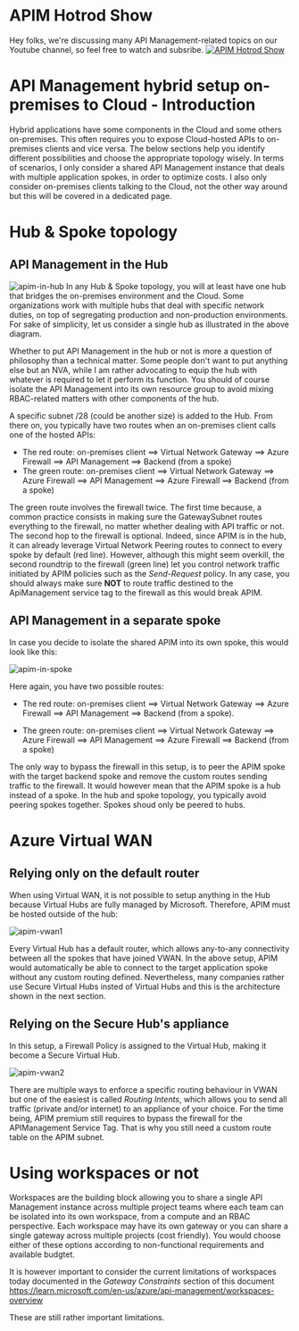 
# APIM Hotrod Show
Hey folks, we're discussing many API Management-related topics on our Youtube channel, so feel free to watch and subsribe.
[![APIM Hotrod Show](../images/apimhotrodshow.png 'APIM Hotrod Show')](https://www.youtube.com/@APIMHotrod)


# API Management hybrid setup on-premises to Cloud - Introduction
Hybrid applications have some components in the Cloud and some others on-premises. This often requires you to expose Cloud-hosted APIs to on-premises clients and vice versa. The below sections help you identify different possibilities and choose the appropriate topology wisely. In terms of scenarios, I only consider a shared API Management instance that deals with multiple application spokes, in order to optimize costs. I also only consider on-premises clients talking to the Cloud, not the other way around but this will be covered in a dedicated page.

# Hub & Spoke topology

## API Management in the Hub
![apim-in-hub](../images/apim-in-hub.png)
In any Hub & Spoke topology, you will at least have one hub that bridges the on-premises environment and the Cloud. Some organizations work with multiple hubs that deal with specific network duties, on top of segregating production and non-production environments. For sake of simplicity, let us consider a single hub as illustrated in the above diagram. 

Whether to put API Management in the hub or not is more a question of philosophy than a technical matter. Some people don't want to put anything else but an NVA, while I am rather advocating to equip the hub with whatever is required to let it perform its function. You should of course isolate the API Management into its own resource group to avoid mixing RBAC-related matters with other components of the hub.

A specific subnet /28 (could be another size) is added to the Hub. From there on, you typically have two routes when an on-premises client calls one of the hosted APIs:

- The red route: on-premises client ==> Virtual Network Gateway ==> Azure Firewall ==> API Management ==> Backend (from a spoke)
- The green route: on-premises client ==> Virtual Network Gateway ==> Azure Firewall ==> API Management ==> Azure Firewall ==> Backend (from a spoke)

The green route involves the firewall twice. The first time because, a common practice consists in making sure the GatewaySubnet routes everything to the firewall, no matter whether dealing with API traffic or not. The second hop to the firewall is optional. Indeed, since APIM is in the hub, it can already leverage Virtual Network Peering routes to connect to every spoke by default (red line). However, although this might seem overkill, the second roundtrip to the firewall (green line) let you control network traffic initiated by APIM policies such as the *Send-Request* policy. In any case, you should always make sure **NOT** to route traffic destined to the ApiManagement service tag to the firewall as this would break APIM. 


## API Management in a separate spoke
In case you decide to isolate the shared APIM into its own spoke, this would look like this:

![apim-in-spoke](../images/apim-in-spoke.png)

Here again, you have two possible routes:

- The red route: on-premises client ==> Virtual Network Gateway ==> Azure Firewall ==> API Management ==> Backend (from a spoke). 

- The green route: on-premises client ==> Virtual Network Gateway ==> Azure Firewall ==> API Management ==> Azure Firewall ==> Backend (from a spoke)

The only way to bypass the firewall in this setup, is to peer the APIM spoke with the target backend spoke and remove the custom routes sending traffic to the firewall. It would however mean that the APIM spoke is a hub instead of a spoke. In the hub and spoke topology, you typically avoid peering spokes together. Spokes shoud only be peered to hubs.

# Azure Virtual WAN

## Relying only on the default router
When using Virtual WAN, it is not possible to setup anything in the Hub because Virtual Hubs are fully managed by Microsoft. Therefore, APIM must be hosted outside of the hub:

![apim-vwan1](../images/apim-vwan1.png)

Every Virtual Hub has a default router, which allows any-to-any connectivity between all the spokes that have joined VWAN. In the above setup, APIM would automatically be able to connect to the target application spoke without any custom routing defined. Nevertheless, many companies rather use Secure Virtual Hubs insted of Virtual Hubs and this is the architecture shown in the next section.

## Relying on the Secure Hub's appliance 

In this setup, a Firewall Policy is assigned to the Virtual Hub, making it become a Secure Virtual Hub.

![apim-vwan2](../images/apim-vwan2.png)

There are multiple ways to enforce a specific routing behaviour in VWAN but one of the easiest is called *Routing Intents*, which allows you to send all traffic (private and/or internet) to an appliance of your choice. For the time being, APIM premium still requires to bypass the firewall for the APIManagement Service Tag. That is why you still need a custom route table on the APIM subnet. 

# Using workspaces or not
Workspaces are the building block allowing you to share a single API Management instance across multiple project teams where each team can be isolated into its own workspace, from a compute and an RBAC perspective. Each workspace may have its own gateway or you can share a single gateway across multiple projects (cost friendly). You would choose either of these options according to non-functional requirements and available budgtet.

It is however important to consider the current limitations of workspaces today documented in the *Gateway Constraints* section of this document https://learn.microsoft.com/en-us/azure/api-management/workspaces-overview

These are still rather important limitations.